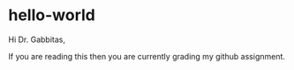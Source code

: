 # hello-world
Hi Dr. Gabbitas,

If you are reading this then you are currently grading my github assignment.
